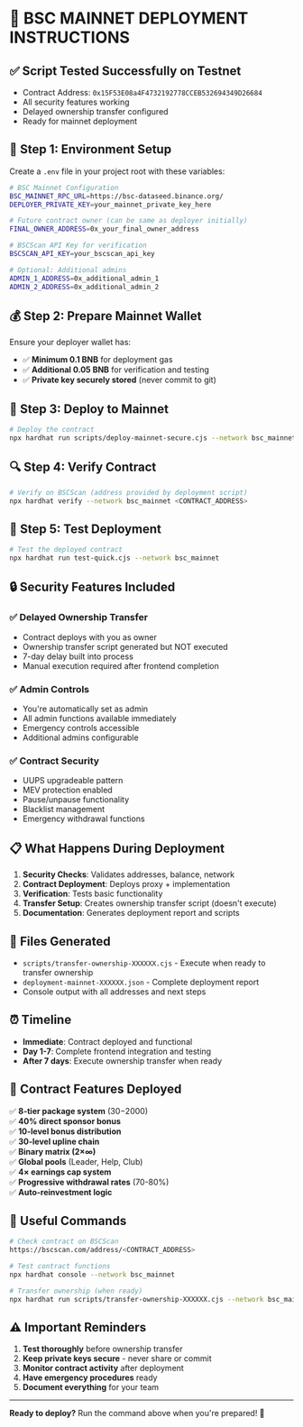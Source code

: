 # 🚀 BSC MAINNET DEPLOYMENT INSTRUCTIONS

## ✅ **Script Tested Successfully on Testnet**
- Contract Address: `0x15F53E08a4F4732192778CCEB532694349D26684`
- All security features working
- Delayed ownership transfer configured
- Ready for mainnet deployment

## 🔧 **Step 1: Environment Setup**

Create a `.env` file in your project root with these variables:

```bash
# BSC Mainnet Configuration
BSC_MAINNET_RPC_URL=https://bsc-dataseed.binance.org/
DEPLOYER_PRIVATE_KEY=your_mainnet_private_key_here

# Future contract owner (can be same as deployer initially)
FINAL_OWNER_ADDRESS=0x_your_final_owner_address

# BSCScan API Key for verification
BSCSCAN_API_KEY=your_bscscan_api_key

# Optional: Additional admins
ADMIN_1_ADDRESS=0x_additional_admin_1
ADMIN_2_ADDRESS=0x_additional_admin_2
```

## 💰 **Step 2: Prepare Mainnet Wallet**

Ensure your deployer wallet has:
- ✅ **Minimum 0.1 BNB** for deployment gas
- ✅ **Additional 0.05 BNB** for verification and testing
- ✅ **Private key securely stored** (never commit to git)

## 🚀 **Step 3: Deploy to Mainnet**

```bash
# Deploy the contract
npx hardhat run scripts/deploy-mainnet-secure.cjs --network bsc_mainnet
```

## 🔍 **Step 4: Verify Contract**

```bash
# Verify on BSCScan (address provided by deployment script)
npx hardhat verify --network bsc_mainnet <CONTRACT_ADDRESS>
```

## 🧪 **Step 5: Test Deployment**

```bash
# Test the deployed contract
npx hardhat run test-quick.cjs --network bsc_mainnet
```

## 🔒 **Security Features Included**

### ✅ **Delayed Ownership Transfer**
- Contract deploys with you as owner
- Ownership transfer script generated but NOT executed
- 7-day delay built into process
- Manual execution required after frontend completion

### ✅ **Admin Controls**
- You're automatically set as admin
- All admin functions available immediately
- Emergency controls accessible
- Additional admins configurable

### ✅ **Contract Security**
- UUPS upgradeable pattern
- MEV protection enabled
- Pause/unpause functionality
- Blacklist management
- Emergency withdrawal functions

## 📋 **What Happens During Deployment**

1. **Security Checks**: Validates addresses, balance, network
2. **Contract Deployment**: Deploys proxy + implementation
3. **Verification**: Tests basic functionality
4. **Transfer Setup**: Creates ownership transfer script (doesn't execute)
5. **Documentation**: Generates deployment report and scripts

## 📄 **Files Generated**

- `scripts/transfer-ownership-XXXXXX.cjs` - Execute when ready to transfer ownership
- `deployment-mainnet-XXXXXX.json` - Complete deployment report
- Console output with all addresses and next steps

## ⏰ **Timeline**

- **Immediate**: Contract deployed and functional
- **Day 1-7**: Complete frontend integration and testing
- **After 7 days**: Execute ownership transfer when ready

## 🎯 **Contract Features Deployed**

✅ **8-tier package system** ($30-$2000)  
✅ **40% direct sponsor bonus**  
✅ **10-level bonus distribution**  
✅ **30-level upline chain**  
✅ **Binary matrix (2×∞)**  
✅ **Global pools** (Leader, Help, Club)  
✅ **4× earnings cap system**  
✅ **Progressive withdrawal rates** (70-80%)  
✅ **Auto-reinvestment logic**  

## 🔗 **Useful Commands**

```bash
# Check contract on BSCScan
https://bscscan.com/address/<CONTRACT_ADDRESS>

# Test contract functions
npx hardhat console --network bsc_mainnet

# Transfer ownership (when ready)
npx hardhat run scripts/transfer-ownership-XXXXXX.cjs --network bsc_mainnet
```

## ⚠️ **Important Reminders**

1. **Test thoroughly** before ownership transfer
2. **Keep private keys secure** - never share or commit
3. **Monitor contract activity** after deployment
4. **Have emergency procedures** ready
5. **Document everything** for your team

---

**Ready to deploy?** Run the command above when you're prepared! 🚀 